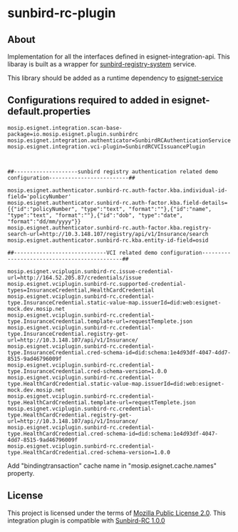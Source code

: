 # sunbird-rc-plugin

## About
Implementation for all the interfaces defined in esignet-integration-api. This libaray is built as a wrapper for [sunbird-registry-system](sunbird-registry-url) service.

This library should be added as a runtime dependency to [esignet-service](https://github.com/mosip/esignet)

## Configurations required to added in esignet-default.properties

````
mosip.esignet.integration.scan-base-package=io.mosip.esignet.plugin.sunbirdrc
mosip.esignet.integration.authenticator=SunbirdRCAuthenticationService
mosip.esignet.integration.vci-plugin=SunbirdRCVCIssuancePlugin



##--------------------sunbird registry authentication related demo configuration-------------------------##

mosip.esignet.authenticator.sunbird-rc.auth-factor.kba.individual-id-field='policyNumber'
mosip.esignet.authenticator.sunbird-rc.auth-factor.kba.field-details={{"id":"policyNumber", "type":"text", "format":""},{"id":"name", "type":"text", "format":""},{"id":"dob", "type":"date", "format":"dd/mm/yyyy"}}
mosip.esignet.authenticator.sunbird-rc.auth-factor.kba.registry-search-url=http://10.3.148.107/registry/api/v1/Insurance/search
mosip.esignet.authenticator.sunbird-rc.kba.entity-id-field=osid

##-----------------------------VCI related demo configuration---------------------------------------------##

mosip.esignet.vciplugin.sunbird-rc.issue-credential-url=http://164.52.205.87/credentials/issue 
mosip.esignet.vciplugin.sunbird-rc.supported-credential-types=InsuranceCredential,HealthCardCredential
mosip.esignet.vciplugin.sunbird-rc.credential-type.InsuranceCredential.static-value-map.issuerId=did:web:esignet-mock.dev.mosip.net
mosip.esignet.vciplugin.sunbird-rc.credential-type.InsuranceCredential.template-url=requestTemplete.json
mosip.esignet.vciplugin.sunbird-rc.credential-type.InsuranceCredential.registry-get-url=http://10.3.148.107/api/v1/Insurance/
mosip.esignet.vciplugin.sunbird-rc.credential-type.InsuranceCredential.cred-schema-id=did:schema:1e4d93df-4047-4dd7-8515-9ad46796009f
mosip.esignet.vciplugin.sunbird-rc.credential-type.InsuranceCredential.cred-schema-version=1.0.0
mosip.esignet.vciplugin.sunbird-rc.credential-type.HealthCardCredential.static-value-map.issuerId=did:web:esignet-mock.dev.mosip.net
mosip.esignet.vciplugin.sunbird-rc.credential-type.HealthCardCredential.template-url=requestTemplete.json
mosip.esignet.vciplugin.sunbird-rc.credential-type.HealthCardCredential.registry-get-url=http://10.3.148.107/api/v1/Insurance/
mosip.esignet.vciplugin.sunbird-rc.credential-type.HealthCardCredential.cred-schema-id=did:schema:1e4d93df-4047-4dd7-8515-9ad46796009f
mosip.esignet.vciplugin.sunbird-rc.credential-type.HealthCardCredential.cred-schema-version=1.0.0
````


Add "bindingtransaction" cache name in "mosip.esignet.cache.names" property.

## License
This project is licensed under the terms of [Mozilla Public License 2.0](LICENSE).
This integration plugin is compatible with [Sunbird-RC 1.0.0](https://github.com/Sunbird-RC/sunbird-rc-core/tree/v1.0.0)


